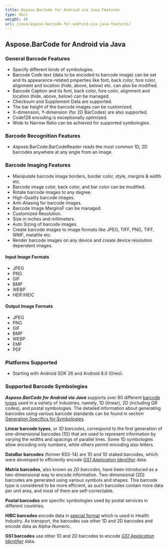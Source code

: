 ```yaml
---
title: Aspose.BarCode for Android via Java Features
type: docs
weight: 40
url: /java/aspose-barcode-for-android-via-java-features/
---
```


## **Aspose.BarCode for Android via Java**
### **General Barcode Features**
- Specify different kinds of symbologies.
- Barcode Code text (data to be encoded to barcode image) can be set and its appearance-related properties like font, back color, fore color, alignment and location (hide, above, below) etc. can also be modified.
- Barcode Caption and its font, back color, fore color, alignment and location (hide, above, below) can be managed.
- Checksum and Supplement Data are supported.
- The bar height of the barcode images can be customized.
- X-dimension, Y-dimension (for 2D BarCodes) are also supported.
- Code128 encoding is exceptionally optimized.
- Wide to Narrow Ratio can be achieved for supported symbologies.
### **Barcode Recognition Features**
- Aspose.BarCode.BarCodeReader reads the most common 1D, 2D barcodes anywhere at any angle from an image.
### **Barcode Imaging Features**
- Manipulate barcode image borders, border color, style, margins & width etc.
- Barcode image color, back color, and bar color can be modified.
- Rotate barcode images to any degree.
- High-Quality barcode images.
- Anti-Aliasing for barcode images.
- Barcode Image MarginsF can be managed.
- Customized Resolution.
- Size in inches and millimeters.
- Auto Sizing of barcode images.
- Create barcode images to image formats like JPEG, TIFF, PNG, TIFF, WMF, metafile etc.
- Render barcode images on any device and create device resolution dependent images.
#### **Input Image Formats**
- JPEG
- PNG
- GIF
- BMP
- WEBP
- HEIF/HEIC
#### **Output Image Formats**
- JPEG
- PNG
- GIF
- BMP
- WEBP
- EMF
- PDF
### **Platforms Supported**
- Starting with Android SDK 26 and Android 8.0 (Oreo).
### **Supported Barcode Symbologies**
***Aspose.BarCode for Android via Java*** supports over 80
different <a href="https://en.wikipedia.org/wiki/Barcode#Types_of_barcodes" target="_blank">barcode types</a> used in a
variety of industries, namely, 1D (linear), 2D (including QR codes), and postal symbologies. The detailed information
about generating barcodes using various barcode standards can be found in
section <a href="/barcode/java/generate-barcode-types/" target="_blank">Generation Specifics for Symbologies</a>.

**Linear barcode types**, or *1D barcodes*, correspond to the first generation of one-dimensional barcodes (1D) that are
used to represent information by varying the widths and spacings of parallel lines. Some 1D symbologies allow encoding
only numbers, while others permit encoding also letters.

**DataBar barcodes** (former RSS-14) are 1D and 1D staked barcodes, which were developed to efficiently encode [*GS1
Application Identifier*](https://ref.gs1.org/ai/?lang=en) data.

**Matrix barcodes**, also known as *2D barcodes*, have been introduced as a two-dimensional way to encode information.
Two-dimensional (2D) barcodes are generated using various symbols and shapes. This barcode type is considered to be more
efficient, as such barcodes contain more data per unit area, and most of them are self-correctable.

**Postal barcodes** are specific symbologies used by postal services in different countries.

**HIBC barcodes** encode data in [special format](https://www.hibcc.org/udi-labeling-standards/barcode-standards/) which
is used in Health Industry. As transport, the barcodes use other 1D and 2D barcodes and encode data as Alpha-Numeric.

**GS1 barcodes** use other 1D and 2D barcodes to encode [*GS1 Application Identifier*](https://ref.gs1.org/ai/?lang=en)
data.
